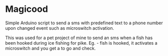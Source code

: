 # Magicood
Simple Arduino script to send a sms with predefined text to a phone number upon changed event such as microswitch activation.

This was used for a pet project of mine to send an sms when a fish has been hooked during ice fishing for pike.
Eg. - fish is hooked, it activates a microswitch and you get a to go and check.
